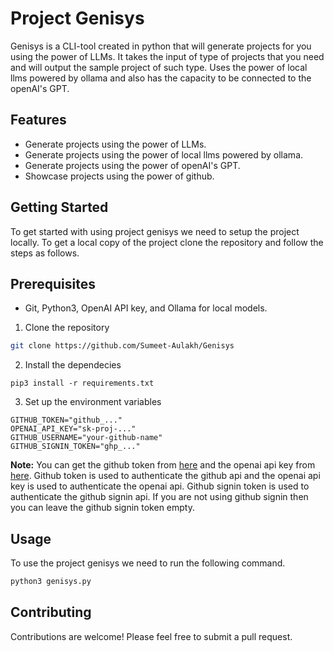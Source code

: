 # Project Genisys

Genisys is a CLI-tool created in python that will generate projects for you using the power of LLMs. It takes the input of type of projects that you need and will output the sample project of such type. Uses the power of local llms powered by ollama and also has the capacity to be connected to the openAI's GPT.

## Features

- Generate projects using the power of LLMs.
- Generate projects using the power of local llms powered by ollama.
- Generate projects using the power of openAI's GPT.
- Showcase projects using the power of github.

## Getting Started

To get started with using project genisys we need to setup the project locally. To get a local copy of the project clone the repository and follow the steps as follows.

## Prerequisites

- Git, Python3, OpenAI API key, and Ollama for local models.

1. Clone the repository

```bash
git clone https://github.com/Sumeet-Aulakh/Genisys
```

2. Install the dependecies

```
pip3 install -r requirements.txt
```

3. Set up the environment variables

```.env
GITHUB_TOKEN="github_..."
OPENAI_API_KEY="sk-proj-..."
GITHUB_USERNAME="your-github-name"
GITHUB_SIGNIN_TOKEN="ghp_..."
```

**Note:** You can get the github token from [here](https://github.com/settings/tokens) and the openai api key from [here](https://platform.openai.com/account/api-keys). Github token is used to authenticate the github api and the openai api key is used to authenticate the openai api. Github signin token is used to authenticate the github signin api. If you are not using github signin then you can leave the github signin token empty.

## Usage

To use the project genisys we need to run the following command.

```bash
python3 genisys.py
```

## Contributing

Contributions are welcome! Please feel free to submit a pull request.
